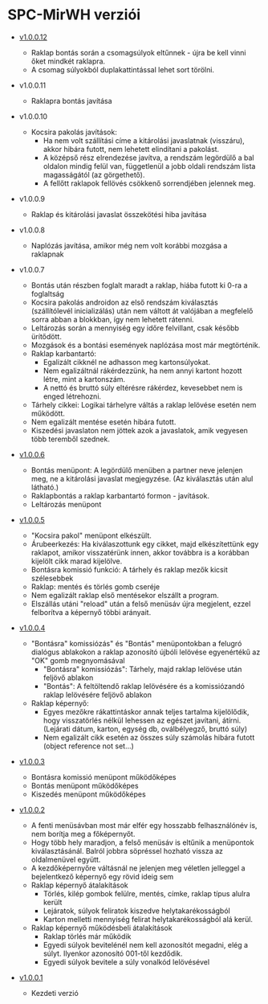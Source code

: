 # SPC-MirWH verziói

- [v1.0.0.12](mirbesz-mirwh-dok.v1.0.0.12.md)
  - Raklap bontás során a csomagsúlyok eltűnnek - újra be kell vinni őket mindkét raklapra.
  - A csomag súlyokból duplakattintással lehet sort törölni.
- v1.0.0.11
  - Raklapra bontás javítása
- v1.0.0.10
  - Kocsira pakolás javítások:
    - Ha nem volt szállítási címe a kitárolási javaslatnak (visszáru), akkor hibára futott, nem lehetett elindítani a pakolást.
    - A középső rész elrendezése javítva, a rendszám legördülő a bal oldalon mindig felül van, függetlenül a jobb oldali rendszám lista magasságától (az görgethető).
    - A fellőtt raklapok fellövés csökkenő sorrendjében jelennek meg.
- v1.0.0.9
  - Raklap és kitárolási javaslat összekötési hiba javítása
- v1.0.0.8
  - Naplózás javítása, amikor még nem volt korábbi mozgása a raklapnak
- v1.0.0.7
  - Bontás után részben foglalt maradt a raklap, hiába futott ki 0-ra a foglaltság
  - Kocsira pakolás androidon az első rendszám kiválasztás (szállítólevél inicializálás) után nem váltott át valójában a megfelelő sorra abban a blokkban, így nem lehetett rátenni.
  - Leltározás során a mennyiség egy időre felvillant, csak később ürítődött.
  - Mozgások és a bontási események naplózása most már megtörténik.
  - Raklap karbantartó:
    - Egalizált cikknél ne adhasson meg kartonsúlyokat.
    - Nem egalizáltnál rákérdezzünk, ha nem annyi kartont hozott létre, mint a kartonszám.
    - A nettó és bruttó súly eltérésre rákérdez, kevesebbet nem is enged létrehozni.
  - Tárhely cikkei: Logikai tárhelyre váltás a raklap lelövése esetén nem működött.
  - Nem egalizált mentése esetén hibára futott.
  - Kiszedési javaslaton nem jöttek azok a javaslatok, amik vegyesen több teremből szednek.
- [v1.0.0.6](mirbesz-mirwh-dok.v1.0.0.6.md)
  - Bontás menüpont: A legördülő menüben a partner neve jelenjen meg, ne a kitárolási javaslat megjegyzése. (Az kiválasztás után alul látható.)
  - Raklapbontás a raklap karbantartó formon - javítások.
  - Leltározás menüpont
- [v1.0.0.5](mirbesz-mirwh-dok.v1.0.0.5.md)
  - "Kocsira pakol" menüpont elkészült.
  - Árubeerkezés: Ha kiválaszottunk egy cikket, majd elkészítettünk egy raklapot, amikor visszatérünk innen, akkor továbbra is a korábban kijelölt cikk marad kijelölve.
  - Bontásra komissió funkció: A tárhely és raklap mezők kicsit szélesebbek
  - Raklap: mentés és törlés gomb cseréje
  - Nem egalizált raklap első mentésekor elszállt a program.
  - Elszállás utáni "reload" után a felső menüsáv újra megjelent, ezzel felborítva a képernyő többi arányait.
- [v1.0.0.4](mirbesz-mirwh-dok.v1.0.0.4.md)
  - "Bontásra" komissiózás" és "Bontás" menüpontokban a felugró dialógus ablakokon a raklap azonosító újbóli lelövése egyenértékű az "OK" gomb megnyomásával
    - "Bontásra" komissiózás": Tárhely, majd raklap lelövése után feljövő ablakon
    - "Bontás": A feltöltendő raklap lelövésére és a komissiózandó raklap lelövésére feljövő ablakon
  - Raklap képernyő:
    - Egyes mezőkre rákattintáskor annak teljes tartalma kijelölődik, hogy visszatörlés nélkül lehessen az egészet javítani, átírni. (Lejárati dátum, karton, egység db, oválbélyegző, bruttó súly)
    - Nem egalizált cikk esetén az összes súly számolás hibára futott (object reference not set...)
- [v1.0.0.3](mirbesz-mirwh-dok.v1.0.0.3.md)
  - Bontásra komissió menüpont működőképes
  - Bontás menüpont működőképes
  - Kiszedés menüpont működőképes

- [v1.0.0.2](mirbesz-mirwh-dok.v1.0.0.2.md)
  - A fenti menüsávban most már elfér egy hosszabb felhasználónév is, nem borítja meg a főképernyőt.
  - Hogy több hely maradjon, a felső menüsáv is eltűnik a menüpontok kiválasztásánál. Balról jobbra söpréssel hozható vissza az oldalmenüvel együtt.
  - A kezdőképernyőre váltásnál ne jelenjen meg véletlen jelleggel a bejelentkező képernyő egy rövid ideig sem
  - Raklap képernyő átalakítások
    - Törlés, kilép gombok felülre, mentés, címke, raklap típus alulra került
    - Lejáratok, súlyok feliratok kiszedve helytakarékosságból
    - Karton melletti mennyiség felirat helytakarékosságból alá kerül.
  - Raklap képernyő működésbeli átalakítások
    - Raklap törlés már működik
    - Egyedi súlyok bevitelénél nem kell azonosítót megadni, elég a súlyt. Ilyenkor azonosító 001-től kezdődik.
    - Egyedi súlyok bevitele a súly vonalkód lelövésével

- [v1.0.0.1](mirbesz-mirwh-dok.v1.0.0.1.md)
  - Kezdeti verzió
